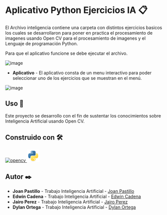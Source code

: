 # Aplicativo Python Ejercicios IA 📋
 
El Archivo inteligencia contiene una carpeta con distintos ejercicios basicos los cuales se desarrollaron para poner en practica el procesamiento de imagenes usando Open CV para el procesamiento de imagenes y  el Lenguaje de programación Python.

Para que el aplicativo funcione se debe ejecutar el archivo.

![image](https://github.com/2k12/python/assets/104972625/da33e0e1-2acd-47b4-b78b-28a8d031bb1c)


- **Aplicativo** -
El aplicativo consta de un menu interactivo para poder seleccionar uno de los ejercicios que se muestran en el menú.

![image](https://github.com/2k12/python/assets/104972625/75329eb8-f078-48b9-99b5-ef8b70028bda)

## Uso 💪

Este proyecto se desarrollo con el fin de sustentar los conocimientos sobre Inteligencia Artificial usando Open CV.

## Construido con 🛠️

<p align="left"> <a href="https://opencv.org/" target="_blank" rel="noreferrer"> <img src="https://www.vectorlogo.zone/logos/opencv/opencv-icon.svg" alt="opencv" width="40" height="40"/> </a> <a href="https://www.python.org" target="_blank" rel="noreferrer"> <img src="https://raw.githubusercontent.com/devicons/devicon/master/icons/python/python-original.svg" alt="python" width="40" height="40"/> </a> </p>

## Autor ✒️

- **Joan Pastillo** - Trabajo Inteligencia Artificial - [Joan Pastillo](https://github.com/2k12)
- **Edwin Cadena** - Trabajo Inteligencia Artificial - [Edwin Cadena](https://github.com/zanianzero)
- **Jairo Perez** - Trabajo Inteligencia Artificial - [Jairo Perez](https://github.com/JairoPerez106)
- **Dylan Ortega** - Trabajo Inteligencia Artificial - [Dylan Ortega](https://github.com/DylanOrtega75)
